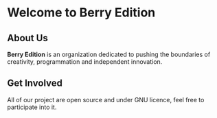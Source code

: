 # Welcome to Berry Edition

## About Us
**Berry Edition** is an organization dedicated to pushing the boundaries of creativity, programmation and independent innovation.

## Get Involved
All of our project are open source and under GNU licence, feel free to participate into it.
